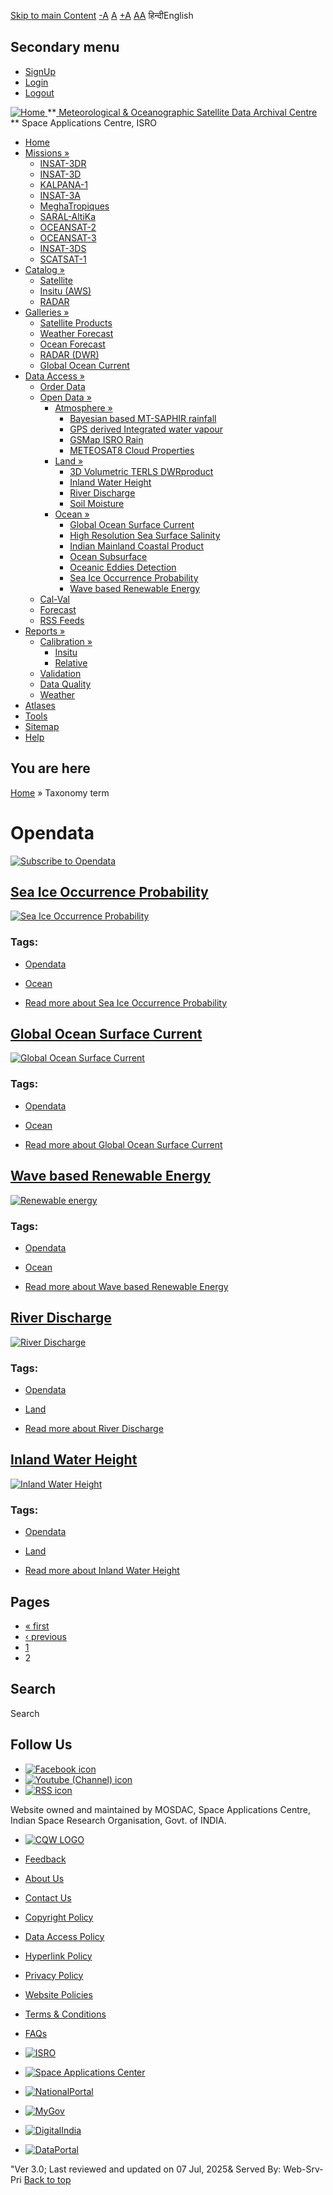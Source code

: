 [Skip to main Content](https://www.mosdac.gov.in/tags/opendata?page=1#main-content "Skip to main Content")
[-A](javascript:;) [A](javascript:;) [+A](javascript:;)
[A](javascript:drupalHighContrast.enableStyles\(\))[A](javascript:drupalHighContrast.disableStyles\(\))
हिन्दीEnglish
## Secondary menu
  * [SignUp](https://www.mosdac.gov.in/internal/registration)
  * [Login](https://www.mosdac.gov.in/internal/uops)
  * [Logout](https://www.mosdac.gov.in/internal/logout)

[ ![Home](https://www.mosdac.gov.in/sites/default/files/mosdac_small.png) ](https://www.mosdac.gov.in/ "Home")
**[ Meteorological & Oceanographic Satellite Data Archival Centre](https://www.mosdac.gov.in/ "Home") **
Space Applications Centre, ISRO 
  * [Home](https://www.mosdac.gov.in/)
  * [Missions »](https://www.mosdac.gov.in/tags/opendata?page=1)
    * [INSAT-3DR](https://www.mosdac.gov.in/insat-3dr)
    * [INSAT-3D](https://www.mosdac.gov.in/insat-3d)
    * [KALPANA-1](https://www.mosdac.gov.in/kalpana-1)
    * [INSAT-3A](https://www.mosdac.gov.in/insat-3a)
    * [MeghaTropiques](https://www.mosdac.gov.in/megha-tropiques)
    * [SARAL-AltiKa](https://www.mosdac.gov.in/saral-altika)
    * [OCEANSAT-2](https://www.mosdac.gov.in/oceansat-2)
    * [OCEANSAT-3](https://www.mosdac.gov.in/oceansat-3)
    * [INSAT-3DS](https://www.mosdac.gov.in/insat-3ds)
    * [SCATSAT-1](https://www.mosdac.gov.in/scatsat-1)
  * [Catalog »](https://www.mosdac.gov.in/tags/opendata?page=1)
    * [Satellite](https://www.mosdac.gov.in/internal/catalog-satellite)
    * [Insitu (AWS)](https://www.mosdac.gov.in/internal/catalog-insitu)
    * [RADAR](https://www.mosdac.gov.in/internal/catalog-radar)
  * [Galleries »](https://www.mosdac.gov.in/tags/opendata?page=1)
    * [Satellite Products](https://www.mosdac.gov.in/internal/gallery)
    * [Weather Forecast](https://www.mosdac.gov.in/internal/gallery/weather)
    * [Ocean Forecast](https://www.mosdac.gov.in/internal/gallery/ocean)
    * [RADAR (DWR)](https://www.mosdac.gov.in/internal/gallery/dwr)
    * [Global Ocean Current](https://www.mosdac.gov.in/internal/gallery/current)
  * [Data Access »](https://www.mosdac.gov.in/tags/opendata?page=1)
    * [Order Data](https://www.mosdac.gov.in/internal/uops)
    * [Open Data »](https://www.mosdac.gov.in/tags/opendata?page=1)
      * [Atmosphere »](https://www.mosdac.gov.in/tags/opendata?page=1)
        * [Bayesian based MT-SAPHIR rainfall](https://www.mosdac.gov.in/bayesian-based-mt-saphir-rainfall)
        * [GPS derived Integrated water vapour](https://www.mosdac.gov.in/gps-derived-integrated-water-vapour)
        * [GSMap ISRO Rain](https://www.mosdac.gov.in/gsmap-isro-rain)
        * [METEOSAT8 Cloud Properties](https://www.mosdac.gov.in/meteosat8-cloud-properties)
      * [Land »](https://www.mosdac.gov.in/tags/opendata?page=1)
        * [3D Volumetric TERLS DWRproduct](https://www.mosdac.gov.in/3d-volumetric-terls-dwrproduct)
        * [Inland Water Height](https://www.mosdac.gov.in/inland-water-height)
        * [River Discharge](https://www.mosdac.gov.in/river-discharge)
        * [Soil Moisture](https://www.mosdac.gov.in/soil-moisture-0)
      * [Ocean »](https://www.mosdac.gov.in/tags/opendata?page=1)
        * [Global Ocean Surface Current](https://www.mosdac.gov.in/global-ocean-surface-current)
        * [High Resolution Sea Surface Salinity](https://www.mosdac.gov.in/high-resolution-sea-surface-salinity)
        * [Indian Mainland Coastal Product](https://www.mosdac.gov.in/indian-mainland-coastal-product)
        * [Ocean Subsurface](https://www.mosdac.gov.in/ocean-subsurface)
        * [Oceanic Eddies Detection](https://www.mosdac.gov.in/oceanic-eddies-detection)
        * [Sea Ice Occurrence Probability](https://www.mosdac.gov.in/sea-ice-occurrence-probability)
        * [Wave based Renewable Energy](https://www.mosdac.gov.in/wave-based-renewable-energy)
    * [Cal-Val](https://www.mosdac.gov.in/internal/calval-data)
    * [Forecast](https://www.mosdac.gov.in/internal/forecast-menu)
    * [RSS Feeds](https://www.mosdac.gov.in/rss-feed "ISROCast")
  * [Reports »](https://www.mosdac.gov.in/tags/opendata?page=1)
    * [Calibration »](https://www.mosdac.gov.in/tags/opendata?page=1)
      * [Insitu](https://www.mosdac.gov.in/insitu)
      * [Relative](https://www.mosdac.gov.in/calibration-reports)
    * [Validation](https://www.mosdac.gov.in/validation-reports)
    * [Data Quality](https://www.mosdac.gov.in/data-quality)
    * [Weather](https://www.mosdac.gov.in/weather-reports)
  * [Atlases](https://www.mosdac.gov.in/atlases)
  * [Tools](https://www.mosdac.gov.in/tools)
  * [Sitemap](https://www.mosdac.gov.in/sitemap)
  * [Help](https://www.mosdac.gov.in/help)


## You are here
[Home](https://www.mosdac.gov.in/) » Taxonomy term
# Opendata
[![Subscribe to Opendata](https://www.mosdac.gov.in/misc/feed.png)](https://www.mosdac.gov.in/taxonomy/term/36/all/feed "Subscribe to Opendata")
##  [Sea Ice Occurrence Probability](https://www.mosdac.gov.in/sea-ice-occurrence-probability)
[![Sea Ice Occurrence Probability](https://www.mosdac.gov.in/sites/default/files/styles/medium/public/field/image/seaice-slide.jpg?itok=2a80t2Wx)](https://www.mosdac.gov.in/sea-ice-occurrence-probability)
### Tags: 
  * [Opendata](https://www.mosdac.gov.in/tags/opendata)
  * [Ocean](https://www.mosdac.gov.in/tags/ocean)


  * [Read more about Sea Ice Occurrence Probability](https://www.mosdac.gov.in/sea-ice-occurrence-probability "Sea Ice Occurrence Probability")


##  [Global Ocean Surface Current](https://www.mosdac.gov.in/global-ocean-surface-current)
[![Global Ocean Surface Current](https://www.mosdac.gov.in/sites/default/files/styles/medium/public/field/image/world_circulation-1.jpg?itok=dCbexBpU)](https://www.mosdac.gov.in/global-ocean-surface-current)
### Tags: 
  * [Opendata](https://www.mosdac.gov.in/tags/opendata)
  * [Ocean](https://www.mosdac.gov.in/tags/ocean)


  * [Read more about Global Ocean Surface Current](https://www.mosdac.gov.in/global-ocean-surface-current "Global Ocean Surface Current")


##  [Wave based Renewable Energy](https://www.mosdac.gov.in/wave-based-renewable-energy)
[![Renewable energy](https://www.mosdac.gov.in/sites/default/files/styles/medium/public/field/image/renewable-slide.jpg?itok=B4rxgAid)](https://www.mosdac.gov.in/wave-based-renewable-energy)
### Tags: 
  * [Opendata](https://www.mosdac.gov.in/tags/opendata)
  * [Ocean](https://www.mosdac.gov.in/tags/ocean)


  * [Read more about Wave based Renewable Energy](https://www.mosdac.gov.in/wave-based-renewable-energy "Wave based Renewable Energy")


##  [River Discharge](https://www.mosdac.gov.in/river-discharge)
[![River Discharge](https://www.mosdac.gov.in/sites/default/files/styles/medium/public/field/image/discharge-slide_0.jpg?itok=tybrG5Gt)](https://www.mosdac.gov.in/river-discharge)
### Tags: 
  * [Opendata](https://www.mosdac.gov.in/tags/opendata)
  * [Land](https://www.mosdac.gov.in/tags/land)


  * [Read more about River Discharge](https://www.mosdac.gov.in/river-discharge "River Discharge")


##  [Inland Water Height](https://www.mosdac.gov.in/inland-water-height)
[![Inland Water Height](https://www.mosdac.gov.in/sites/default/files/styles/medium/public/field/image/rivers-slide.jpg?itok=BwsZbbmD)](https://www.mosdac.gov.in/inland-water-height)
### Tags: 
  * [Opendata](https://www.mosdac.gov.in/tags/opendata)
  * [Land](https://www.mosdac.gov.in/tags/land)


  * [Read more about Inland Water Height](https://www.mosdac.gov.in/inland-water-height "Inland Water Height")


## Pages
  * [« first](https://www.mosdac.gov.in/tags/opendata "Go to first page")
  * [‹ previous](https://www.mosdac.gov.in/tags/opendata "Go to previous page")
  * [1](https://www.mosdac.gov.in/tags/opendata "Go to page 1")
  * 2


## Search
Search 
## Follow Us
  * [![Facebook icon](https://www.mosdac.gov.in/sites/all/modules/social_media_links/libraries/elegantthemes/PNG/facebook.png)](https://www.facebook.com/mosdac.sac.isro "Facebook")
  * [![Youtube \(Channel\) icon](https://www.mosdac.gov.in/sites/all/modules/social_media_links/libraries/elegantthemes/PNG/youtube.png)](http://www.youtube.com/channel/UCDVkai9WIgY2ZgrlF_08Yeg "Youtube \(Channel\)")
  * [![RSS icon](https://www.mosdac.gov.in/sites/all/modules/social_media_links/libraries/elegantthemes/PNG/rss.png)](https://www.mosdac.gov.in/rss.xml "RSS")


Website owned and maintained by MOSDAC, Space Applications Centre, Indian Space Research Organisation, Govt. of INDIA.
  * [![CQW LOGO](https://www.mosdac.gov.in/docs/cqw_logo.gif)](https://www.mosdac.gov.in/docs/STQC.pdf "Quality Certificate")


  * [Feedback](https://www.mosdac.gov.in/mosdac-feedback)
  * [About Us](https://www.mosdac.gov.in/about-us)
  * [Contact Us](https://www.mosdac.gov.in/contact-us)
  * [Copyright Policy](https://www.mosdac.gov.in/copyright-policy)
  * [Data Access Policy](https://www.mosdac.gov.in/data-access-policy)
  * [Hyperlink Policy](https://www.mosdac.gov.in/hyperlink-policy)
  * [Privacy Policy](https://www.mosdac.gov.in/privacy-policy)
  * [Website Policies](https://www.mosdac.gov.in/website-policies)
  * [Terms & Conditions](https://www.mosdac.gov.in/terms-conditions)
  * [FAQs](https://www.mosdac.gov.in/faq-page)


  * [![ISRO](https://www.mosdac.gov.in/sites/default/files/styles/thumbnail/public/logo-transparent.png?itok=IUS20l-w)](http://www.isro.gov.in)
  * [![Space Applications Center](https://www.mosdac.gov.in/sites/default/files/styles/thumbnail/public/saclogo.png?itok=_Jv4AuIn)](http://www.sac.gov.in)
  * [![NationalPortal](https://www.mosdac.gov.in/sites/default/files/styles/thumbnail/public/india-gov_0.png?itok=yssAPH3m)](http://www.india.gov.in)
  * [![MyGov](https://www.mosdac.gov.in/sites/default/files/styles/thumbnail/public/mygov_0.png?itok=Po-dzdT3)](http://mygov.in/)
  * [![DigitalIndia](https://www.mosdac.gov.in/sites/default/files/styles/thumbnail/public/digital-india_0.png?itok=ntlP7atE)](http://www.digitalindia.gov.in/)
  * [![DataPortal](https://www.mosdac.gov.in/sites/default/files/styles/thumbnail/public/data-gov.png?itok=qYA78FgB)](http://data.gov.in)


"Ver 3.0; Last reviewed and updated on 07 Jul, 2025& Served By: Web-Srv-Pri
[](https://www.mosdac.gov.in/tags/opendata?page=1 "Previous")[](https://www.mosdac.gov.in/tags/opendata?page=1 "Next")
[](https://www.mosdac.gov.in/tags/opendata?page=1)
[](https://www.mosdac.gov.in/tags/opendata?page=1 "Previous")[](https://www.mosdac.gov.in/tags/opendata?page=1 "Next")
[](https://www.mosdac.gov.in/tags/opendata?page=1 "Close")[](https://www.mosdac.gov.in/tags/opendata?page=1)[](https://www.mosdac.gov.in/tags/opendata?page=1)[](https://www.mosdac.gov.in/tags/opendata?page=1 "Pause Slideshow")[](https://www.mosdac.gov.in/tags/opendata?page=1 "Play Slideshow")
[Back to top](https://www.mosdac.gov.in/tags/opendata?page=1#top)
